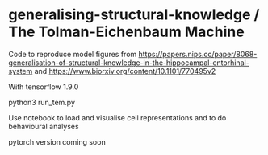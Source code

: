 # generalising-structural-knowledge / The Tolman-Eichenbaum Machine

Code to reproduce model figures from https://papers.nips.cc/paper/8068-generalisation-of-structural-knowledge-in-the-hippocampal-entorhinal-system and https://www.biorxiv.org/content/10.1101/770495v2

With tensorflow 1.9.0

python3 run_tem.py

Use notebook to load and visualise cell representations and to do behavioural analyses

pytorch version coming soon
